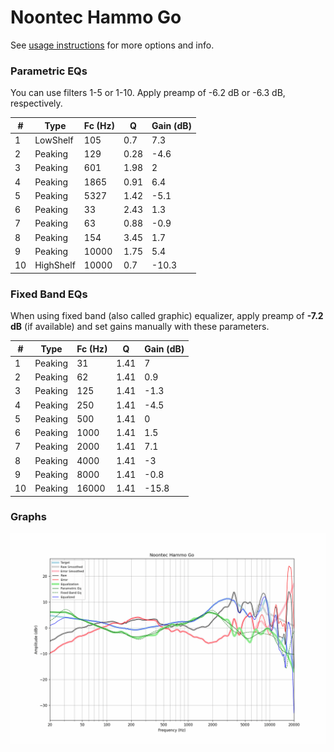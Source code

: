 # Noontec Hammo Go
See [usage instructions](https://github.com/jaakkopasanen/AutoEq#usage) for more options and info.

### Parametric EQs
You can use filters 1-5 or 1-10. Apply preamp of -6.2 dB or -6.3 dB, respectively.

|   # | Type      |   Fc (Hz) |    Q |   Gain (dB) |
|-----|-----------|-----------|------|-------------|
|   1 | LowShelf  |       105 | 0.7  |         7.3 |
|   2 | Peaking   |       129 | 0.28 |        -4.6 |
|   3 | Peaking   |       601 | 1.98 |         2   |
|   4 | Peaking   |      1865 | 0.91 |         6.4 |
|   5 | Peaking   |      5327 | 1.42 |        -5.1 |
|   6 | Peaking   |        33 | 2.43 |         1.3 |
|   7 | Peaking   |        63 | 0.88 |        -0.9 |
|   8 | Peaking   |       154 | 3.45 |         1.7 |
|   9 | Peaking   |     10000 | 1.75 |         5.4 |
|  10 | HighShelf |     10000 | 0.7  |       -10.3 |

### Fixed Band EQs
When using fixed band (also called graphic) equalizer, apply preamp of **-7.2 dB** (if available) and set gains manually with these parameters.

|   # | Type    |   Fc (Hz) |    Q |   Gain (dB) |
|-----|---------|-----------|------|-------------|
|   1 | Peaking |        31 | 1.41 |         7   |
|   2 | Peaking |        62 | 1.41 |         0.9 |
|   3 | Peaking |       125 | 1.41 |        -1.3 |
|   4 | Peaking |       250 | 1.41 |        -4.5 |
|   5 | Peaking |       500 | 1.41 |         0   |
|   6 | Peaking |      1000 | 1.41 |         1.5 |
|   7 | Peaking |      2000 | 1.41 |         7.1 |
|   8 | Peaking |      4000 | 1.41 |        -3   |
|   9 | Peaking |      8000 | 1.41 |        -0.8 |
|  10 | Peaking |     16000 | 1.41 |       -15.8 |

### Graphs
![](./Noontec%20Hammo%20Go.png)

